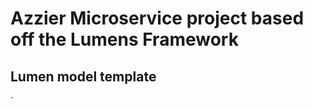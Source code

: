 # Azzier Microservice project based off the Lumens Framework

## Lumen model template
`
<?php
namespace App;
use Jenssegers\Mongodb\Eloquent\Model as Eloquent;

class CollectioName extends Eloquent {
   protected $collection = 'collection';
}`